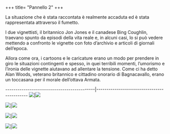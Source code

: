 +++
title= "Pannello 2"
+++

La situazione che è stata raccontata è realmente accaduta ed è stata rappresentata attraverso il fumetto.

I due vignettisti, il britannico Jon Jones e il canadese Bing Coughlin, traevano spunto da episodi della vita reale e, in alcuni casi, lo si può vedere mettendo a confronto le vignette con foto d’archivio e articoli di giornali dell’epoca.

Allora come ora, i cartoons e le caricature erano un modo per prendere in giro le situazioni contingenti e spesso, in quei terribili momenti, l’umorismo e l’ironia delle vignette aiutavano ad allentare la tensione. Come ci ha detto Alan Woods, veterano britannico e cittadino onorario di Bagnacavallo, erano un toccasana per il morale dell’ottava Armata.

--------------------------------------------|--------------------------------------------
 <img src="/images/pannello2/foto1-1.jpg">|<img src="/images/pannello2/foto1-2.jpg">

 <img src="/images/pannello2/foto2-1.jpg">|<img src="/images/pannello2/foto2-2.jpg">

 <img src="/images/pannello2/foto3-1.jpg">|<img src="/images/pannello2/foto3-2.jpg">

 <img src="/images/pannello2/foto4-1.jpg">|<img src="/images/pannello2/foto4-2.jpg">
